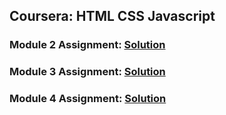 ## Coursera: HTML CSS Javascript

### Module 2 Assignment: [Solution](https://anujwani.github.io/coursera-html-css-javascript/module2-solution/index.html)

### Module 3 Assignment: [Solution](https://anujwani.github.io/coursera-html-css-javascript/module3-solution/index.html)

### Module 4 Assignment: [Solution](https://anujwani.github.io/coursera-html-css-javascript/module4-solution/index.html)